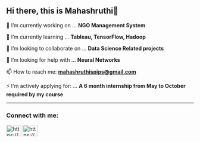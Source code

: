 ## Hi there, this is Mahashruthi👋


 🔭 I’m currently working on ... **NGO Management System**
 
 🌱 I’m currently learning ... **Tableau, TensorFlow, Hadoop**
 
 👯 I’m looking to collaborate on ... **Data Science Related projects**
 
 🤔 I’m looking for help with ... **Neural Networks**
 
 📫 How to reach me:    **mahashruthispips@gmail.com**
 
 ⚡ I'm actively applying for: ... **A 6 month internship from May to October required by my course**
____________________________________________________________________________________________________________
<h3 align="left">Connect with me:</h3>
<p align="left">
<a href="https://www.linkedin.com/in/maha-shruthi-25a72b204?lipi=urn%3Ali%3Apage%3Ad_flagship3_profile_view_base_contact_details%3B4twgeXtvRCKJHfcC0VlO9g%3D%3D" target="blank"><img align="center" src="https://raw.githubusercontent.com/rahuldkjain/github-profile-readme-generator/master/src/images/icons/Social/linked-in-alt.svg" alt="https://www.linkedin.com/in/maha-shruthi-25a72b204?lipi=urn%3Ali%3Apage%3Ad_flagship3_profile_view_base_contact_details%3B4twgeXtvRCKJHfcC0VlO9g%3D%3D" height="30" width="40" /></a>
<a href="https://www.facebook.com/maha.shruthi/" target="blank"><img align="center" src="https://raw.githubusercontent.com/rahuldkjain/github-profile-readme-generator/master/src/images/icons/Social/facebook-alt.svg" alt="https://www.facebook.com/maha.shruthi/" height="30" width="40" /></a>
</p>
